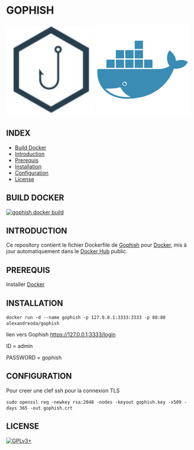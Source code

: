 # GOPHISH

![gophish](https://raw.githubusercontent.com/oda-alexandre/gophish/master/img/logo-gophish.png) ![docker](https://raw.githubusercontent.com/oda-alexandre/gophish/master/img/logo-docker.png)


## INDEX

- [Build Docker](#BUILD)
- [Introduction](#INTRODUCTION)
- [Prerequis](#PREREQUIS)
- [Installation](#INSTALLATION)
- [Configuration](#CONFIGURATION)
- [License](#LICENSE)


## BUILD DOCKER

[![gophish docker build](https://img.shields.io/docker/build/alexandreoda/gophish.svg)](https://hub.docker.com/r/alexandreoda/gophish)


## INTRODUCTION

Ce repository contient le fichier Dockerfile de [Gophish](https://gophish.io/) pour [Docker](https://www.docker.com), mis à jour automatiquement dans le [Docker Hub](https://hub.docker.com/r/alexandreoda/gophish/) public.


## PREREQUIS

Installer [Docker](https://www.docker.com)


## INSTALLATION

```
docker run -d --name gophish -p 127.0.0.1:3333:3333 -p 80:80 alexandreoda/gophish
```

lien vers Gophish https://127.0.0.1:3333/login

ID        = admin

PASSWORD  = gophish


## CONFIGURATION

Pour creer une clef ssh pour la connexion TLS

```
sudo openssl req -newkey rsa:2048 -nodes -keyout gophish.key -x509 -days 365 -out gophish.crt
```


## LICENSE

[![GPLv3+](http://gplv3.fsf.org/gplv3-127x51.png)](https://github.com/oda-alexandre/gophish/blob/master/LICENSE)
